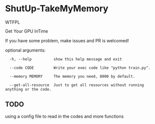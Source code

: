 # ShutUp-TakeMyMemory

<a href="http://www.wtfpl.net/"><img
       src="http://www.wtfpl.net/wp-content/uploads/2012/12/wtfpl-badge-4.png"
       width="80" height="15" alt="WTFPL" /></a>
       
Get Your GPU InTime

If you have some problem, make issues and PR is welcomed!


optional arguments:
```
  -h, --help          show this help message and exit
  
  --code CODE         Write your exec code like "python train.py".
  
  --memory MEMORY     The memory you need, 8000 by default.
  
  --get-all-resource  Just to get all resources without running anything or the code.
```


## TODO

using a config file to read in the codes and more functions
